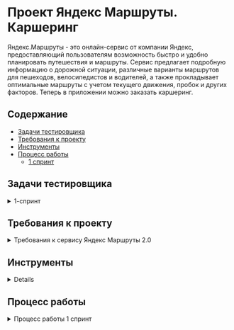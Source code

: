 # <a name="up" />Проект Яндекс Маршруты. Каршеринг



Яндекс.Маршруты - это онлайн-сервис от компании Яндекс, предоставляющий пользователям возможность быстро и удобно планировать путешествия и маршруты. Сервис предлагает подробную информацию о дорожной ситуации, различные варианты маршрутов для пешеходов, велосипедистов и водителей, а также прокладывает оптимальные маршруты с учетом текущего движения, пробок и других факторов.
Теперь в приложении можно заказать каршеринг. 

## Содержание
- [Задачи тестировщика](#задачи-тестировщика)
- [Требования к проекту](#требования-к-проекту)
- [Инструменты](#инструменты)
- [Процесс работы](#процесс-работы)
  - [1 спринт](#1-спринт)
## Задачи тестировщика

<details>
<summary> 1-спринт </summary> 

#### Задачи для 1 спринта

1. Подготовить чек-лист на вёрстку полей.
- Изучить требования и макеты. Выбрать один тариф. Если требования и макеты не сходятся — ориентироваться на требования. 
- Составить чек-лист на вёрстку следующих блоков:
  форма бронирования;
  элементы на навигационной карте: это иконки автомобилей и действия с ними.
2. Подготовить чек-лист и тест-кейсы на логику работы окон
- Составить следующую тестовую документацию: 
чек-лист на логику окон «Способ оплаты» и «Добавление карты»,
тест-кейсы на кнопку «Забронировать»
3. Протестировать приложение и завести баг-репорты.
  
  ***

</details>

## Требования к проекту

<details>
<summary>Требования к сервису Яндекс Маршруты 2.0 </summary>

### Общее описание
Пользователю нужно открыть Яндекс.Маршруты и корректно заполнить поля «Откуда» и «Куда». Приложение построит маршрут, а под полями «Откуда» и «Куда» отобразятся режимы поездки: «Оптимальный», «Быстрый», «Свой».

- Если выбрать режим «Оптимальный» или «Быстрый», система автоматически назначит способ передвижения: на авто, пешком, на такси, на самокате, на велосипеде, на каршеринге. Выбрать его самостоятельно нельзя — иконки неактивны.
- Если выбрать режим «Свой», способ передвижения можно поменять — иконки активны.

### Макеты
<img width="1484" alt="главная" src="https://github.com/user-attachments/assets/f24c5c53-9e01-49c9-be0e-3efac7ef7797" />
<img width="1171" alt="каршеринг 1" src="https://github.com/user-attachments/assets/328e1fb2-bc09-4f2b-9a46-be2f4a01073e" />
<img width="650" alt="каршеринг 2" src="https://github.com/user-attachments/assets/a485e8b7-ccba-4d0d-8838-133a270706fe" />
<img width="650" alt="оплата" src="https://github.com/user-attachments/assets/ca724e3e-472b-45ac-b3b4-765b4a301cea" />
<img width="1376" alt="добавление" src="https://github.com/user-attachments/assets/675186c5-7532-492a-bde2-9f2da4d02f3d" />
<img width="1094" alt="бронь" src="https://github.com/user-attachments/assets/61e76de7-6245-4bd9-ba04-4ee74713eedd" />
<img width="1132" alt="отмена" src="https://github.com/user-attachments/assets/779fa0cb-6645-4525-9457-d2076a4661f6" />

### Аренда машины

Арендовать машину можно в двух случаях:

- Если приложение предлагает тип транспорта «Каршеринг» в режиме «Оптимальный» или «Быстрый».
- Если пользователь выбирает тип транспорта «Каршеринг» в режиме «Свой».

Под названиями режимов появится информация о стоимости и продолжительности поездки, а также кнопка «Забронировать».

<img width="720" alt="Снимок экрана 2025-01-22 в 18 44 48" src="https://github.com/user-attachments/assets/104578b1-bf49-4f30-b757-664a06e932e4" />

Если нажать кнопку «Забронировать», вместо панели с названиями режимов появится форма бронирования. В форме нужно выбрать тариф, добавить информацию о водительских правах, указать способ оплаты. Дополнительно можно перечислить требования к заказу.Под «Требованиями к заказу» расположена кнопка «Забронировать». См. таблицу «Состояние кнопки».Если пользователь передумал арендовать машину, он может вернуться назад — это иконка со стрелкой влево. На экране снова откроется блок, где нужно выбрать способ передвижения.

### Форма бронирования
На экране бронирования можно удалять адреса — они необязательны для заказа каршеринга. Пользователь может выбрать нужную машину на карте.

<img width="588" alt="Снимок экрана 2025-01-22 в 18 46 43" src="https://github.com/user-attachments/assets/26959f8c-6974-458d-8769-cda47c5897b1" />
<img width="571" alt="Снимок экрана 2025-01-22 в 18 47 02" src="https://github.com/user-attachments/assets/abbc5e1a-560c-4118-8915-d5d733887d76" />

По умолчанию выбран тариф «Повседневный», поля «Добавить права» и «Способ оплаты» не заполнены.

Выбранный тариф подсвечивается серым. Под ним расположен блок с деталями тарифа и информацией о ближайшей машине:

- марка;
- описание тарифа;
- время в пути от пункта «Откуда» до машины — не будет отображаться, если пользователь удалит адрес в поле «Откуда»;
- время бесплатного ожидания;
- изображение машины;
- дополнительные параметры.

Система автоматически выбирает ту машину, которая находится ближе всего к пользователю. На карте иконка ближайшей машины увеличивается, над ней появляется чёрная плашка с маркой машины.

Остальные свободные машины продолжают отображаться на карте в виде иконок. При этом показываются автомобили всех тарифов. Пользователь может выбрать машину на карте и забронировать: он нажимает на иконку, она увеличивается, над ней появляется чёрная плашка с маркой, а на левой панели — обновлённая информация о машине.

Если пользователь ещё не привязал банковскую карту, вместо слова «Карта» стоит слово «Добавить». Без карты забронировать машину нельзя.

По умолчанию приложение показывает точную стоимость поездки. Она рассчитывается по формуле — см. пункт «Формула расчёта тарифов». Если удалить хотя бы один адрес из полей «Откуда» или «Куда», отобразится стартовая цена за минуту.

<img width="383" alt="Снимок экрана 2025-01-22 в 18 47 59" src="https://github.com/user-attachments/assets/4393f2e3-0ec6-4d7e-a9b3-b55dec17b8e4" />

### Панель «Выбор тарифа
Есть три тарифа. Каждый элемент состоит из иконки автомобиля, названия тарифа, цены.
Один из тарифов всегда выбран. По умолчанию это тариф «Повседневный», но его можно изменить.

### Описания тарифов
Под списком тарифов есть блок с подробным описанием выбранного тарифа

<img width="670" alt="Снимок экрана 2025-01-22 в 18 49 07" src="https://github.com/user-attachments/assets/596b3984-24a9-432d-bb89-983146a9e664" />
<img width="724" alt="Снимок экрана 2025-01-22 в 18 49 13" src="https://github.com/user-attachments/assets/2513904d-7ee3-4169-9bf1-ec74f4d5e4f7" />

### Формула расчёта стоимости тарифов
Стоимость тарифа рассчитывается по формуле:
*фиксированная стоимость аренды в рублях + (60 * стоимость минуты поездки в рублях * продолжительность поездки в часах) * коэффициент тарифа = стоимость поездки*
Например, стоимость поездки по тарифу «Повседневный»:
*150 + (60 * 6 * 1.25) * 1.5 = 825*
Пояснения к формуле:
- **150** — фиксированная стоимость аренды в рублях;
- **60** — минут в одном часе;
- **6** — стоимость минуты поездки на каршеринге в рублях;
- **1.25** — продолжительность поездки в часах;
- **1.5** — коэффициент тарифа «Повседневный».
**Коэффициенты:**
- Повседневный: 1.5.
- Походный: 2.
- Роскошный: 3.
**Продолжительность поездки** **в часах** рассчитывается так: расстояние / скорость.
- Расстояние — см. таблицу с адресами в общих требованиях.
- Скорость — см. таблицу со скоростями в общих требованиях.

### Поле «Добавить права»

<img width="537" alt="Снимок экрана 2025-01-22 в 18 52 01" src="https://github.com/user-attachments/assets/1c2776f6-d396-4c21-bf18-051a09cc9591" />

Если не добавить водительское удостоверение, забронировать машину не получится.
По умолчанию поле «Добавить права» не заполнено. Когда пользователь нажимает на поле, появляется окно «Добавление прав». В нём нужно ввести имя, фамилию, дату рождения и номер водительского удостоверения.
Текст, который вводит пользователь, чёрного цвета.
Когда пользователь внёс все данные, появляется сообщение: «Спасибо! Документы отправлены на проверку. Скоро расскажем о результатах». Под сообщением — кнопка «Понятно».
Если нажать кнопку «Понятно», окно закроется, а в поле «Добавить права» появится таймер на 30 секунд. Через 30 секунд система сообщает, прошли ли документы верификацию.

<img width="627" alt="Снимок экрана 2025-01-22 в 18 52 49" src="https://github.com/user-attachments/assets/b47ebf2c-c037-42f2-841f-17c4abd9ec7b" />

### **После верификации**
Если документы прошли верификацию, рамка поля подсвечивается зелёным, у правого края внутри поля появляется зелёная галочка. Пользователь больше не сможет редактировать данные водительского удостоверения. Несколько водительских удостоверений добавить нельзя.
Если документы не прошли верификацию, рамка поля подсвечивается красным, у правого края внутри поля появляется красный крестик. Если нажать на поле, снова откроется форма «Добавление прав». Над формой — текст сообщения: «Ваши документы не прошли верификацию. Попробуйте ещё раз».

### Поле «Способ оплаты»
По умолчанию поле не заполнено. Чтобы забронировать машину, нужно ввести реквизиты хотя бы одной карты и нажать кнопку «Привязать». Можно добавить неограниченное количество карт. 
При нажатии на поле «Способ оплаты» открывается окно «Способ оплаты» с возможностью привязать новую карту или выбрать уже привязанную.
Чтобы добавить новую, нужно нажать на кнопку «Добавить карту». После этого откроется окно «Добавление карты».
При успешном добавлении новой карты и нажатии на кнопку «Привязать» происходит переход обратно на форму выбора карт.
Чтобы выбрать карту, её нужно отметить и нажать на кнопку выхода из формы. Если карта одна, она выбирается автоматически.
После выхода из формы поле «Способ оплаты» заполнено данными выбранной карты.

### Окно «Добавление карты»

<img width="636" alt="Снимок экрана 2025-01-22 в 18 53 57" src="https://github.com/user-attachments/assets/7ce88abe-80ea-4066-b04d-3ba764d1b12c" />
<img width="622" alt="Снимок экрана 2025-01-22 в 18 54 03" src="https://github.com/user-attachments/assets/f5675ae9-dce1-4b65-91ce-ce6287c7801f" />

Когда карта добавлена, в интерфейсе отображаются последние 4 цифры её номера. Так пользователь может узнавать и отличать свои карты.

## Панель «Требования к заказу»
Это выпадающий список. Он свёрнут, если выбран тариф по умолчанию — «Повседневный». Если пользователь выбирает другой тариф, список автоматически раскрывается. И наоборот: если вернуться к тарифу «Повседневный», панель «Требования к заказу» свернётся.
У каждого тарифа содержимое панели разное.
Панель можно скроллить.

<img width="626" alt="Снимок экрана 2025-01-22 в 18 55 02" src="https://github.com/user-attachments/assets/6f3b8867-7460-48c7-8aab-0c4858bf94bb" />

### Кнопка «Забронировать»
Кнопка закреплена в левом нижнем углу экрана.

<img width="629" alt="Снимок экрана 2025-01-22 в 18 55 56" src="https://github.com/user-attachments/assets/16acd9b0-f21f-4d0d-baab-fc5eb4c08c02" />

### Бронь машины
Если пользователь корректно заполнил все поля и нажал кнопку «Забронировать», в центре экрана появится окно с заголовком «Машина забронирована». Внутри — марка, номер, иконка и адрес машины, а также стоимость поездки и таймер, который отсчитывает время бесплатного ожидания.
Если поля «Откуда» и «Куда» заполнены, отображается точная стоимость поездки. Если нет — стоимость за минуту.

### Таймер
- Таймер начинает отсчитывать время бесплатного ожидания, когда пользователь нажимает кнопку «Забронировать».
- Пока таймер работает, можно бесплатно отменить заказ.
- Когда время бесплатного ожидания заканчивается, таймер начинает отсчитывать время пользования каршерингом.

***

</details>

## Инструменты

<details>

<p align="left"> 
  <a href="https://docs.google.com/" target="_blank" rel="noreferrer"><img src="https://w7.pngwing.com/pngs/240/1015/png-transparent-g-suite-google-docs-google-angle-rectangle-logo.png" width="36" height="36" alt="Google Sheets" /></a>
  <a href="https://www.figma.com/" target="_blank" rel="noreferrer"><img src="https://raw.githubusercontent.com/danielcranney/readme-generator/main/public/icons/skills/figma-colored.svg" width="36" height="36" alt="Figma" /></a>
  <a><img src="https://d33wubrfki0l68.cloudfront.net/38b5c953a4667366685d55db55d057c86db1fc54/a0fdc/static/acae6b24d940347661ca901ea07f47c1/chrome-dev-logo-icon.png" width="36" height="36" alt="Devtools" /></a>
  <a href="https://www.jetbrains.com/youtrack/" target="_blank" rel="noreferrer"><img src="https://upload.wikimedia.org/wikipedia/commons/9/95/YouTrack_Icon.png" width="36" height="36" alt="Youtrack" /></a>
 
***

</details>

## Процесс работы

<details>
<summary> Процесс работы 1 спринт </summary> 
  
#### Задача 1
Чек-лист верстки

<img width="1206" alt="Снимок экрана 2025-01-22 в 19 07 22" src="https://github.com/user-attachments/assets/fec4a8e7-5b35-4484-bcd1-29b2c5030ded" />


#### Задача 2
Чек-лист на логику окон «Способ оплаты» и «Добавление карты»

<img width="1002" alt="Снимок экрана 2025-01-22 в 19 03 13" src="https://github.com/user-attachments/assets/c673b2b3-919c-497c-947b-7eca31494a93" />

Тест-кейсы на кнопку «Забронировать»

<img width="1145" alt="Снимок экрана 2025-01-22 в 19 03 52" src="https://github.com/user-attachments/assets/f1586440-10d7-44ad-bd76-f8aef35d68c8" />

#### Задача 3
Баг-репорты

<img width="1383" alt="Снимок экрана 2025-01-22 в 19 05 20" src="https://github.com/user-attachments/assets/b6030a69-fa97-413f-894f-c6bc79197dbc" />

[Тестовая документация с кликабельными ссылками на баг-репорты](https://docs.google.com/spreadsheets/d/1pgYX7t0fs7QSDCwYDB1ouH95PJtK9Zjx3SOOUUcI3Mg/edit?gid=899462569#gid=899462569)

***

</details>





